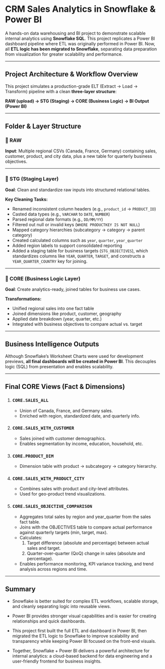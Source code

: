 # CRM Sales Analytics in Snowflake & Power BI

A hands-on data warehousing and BI project to demonstrate scalable internal analytics using **Snowflake SQL**. This project replicates a Power BI dashboard pipeline where ETL was originally performed in Power BI. Now, all **ETL logic has been migrated to Snowflake**, separating data preparation from visualization for greater scalability and performance.

---

## Project Architecture & Workflow Overview

This project simulates a production-grade ELT (Extract → Load → Transform) pipeline with a clean **three-layer structure**:

**RAW (upload) → STG (Staging) → CORE (Business Logic) → BI Output (Power BI)**

---

## Folder & Layer Structure

### 📂 RAW

**Input**: Multiple regional CSVs (Canada, France, Germany) containing sales, customer, product, and city data, plus a new table for quarterly business objectives.

---

### 📂 STG (Staging Layer)

**Goal**: Clean and standardize raw inputs into structured relational tables.

**Key Cleaning Tasks:**

- Renamed inconsistent column headers (e.g., `product_id` → `PRODUCT_ID`)
- Casted data types (e.g., `VARCHAR` to `DATE`, `NUMBER`)
- Parsed regional date formats (e.g., `DD/MM/YY`)
- Filtered out null or invalid keys (`WHERE PRODUCTKEY IS NOT NULL`)
- Mapped category hierarchies (subcategory → category → parent category)
- Created calculated columns such as `year`, `quarter`, `year_quarter`
- Added region labels to support consolidated reporting
- Added a staging table for business targets (`STG_OBJECTIVES`), which standardizes columns like `YEAR`, `QUARTER`, `TARGET`, and constructs a `YEAR_QUARTER_COUNTRY` key for joining.

---

### 📂 CORE (Business Logic Layer)

**Goal**: Create analytics-ready, joined tables for business use cases.

**Transformations:**

- Unified regional sales into one fact table
- Joined dimensions like product, customer, geography
- Applied date breakdown (year, quarter, etc.)
- Integrated with business objectives to compare actual vs. target

---

## Business Intelligence Outputs

Although Snowflake’s Worksheet Charts were used for development previews, **all final dashboards will be created in Power BI**. This decouples logic (SQL) from presentation and enables scalability.

---

## Final CORE Views (Fact & Dimensions)

1. ### `CORE.SALES_ALL`
   * Union of Canada, France, and Germany sales.
   * Enriched with region, standardized date, and quarterly info.

2. ### `CORE.SALES_WITH_CUSTOMER`
   * Sales joined with customer demographics.
   * Enables segmentation by income, education, household, etc.

3. ### `CORE.PRODUCT_DIM`
   * Dimension table with product → subcategory → category hierarchy.

4. ### `CORE.SALES_WITH_PRODUCT_CITY`
   * Combines sales with product and city-level attributes.
   * Used for geo-product trend visualizations.

5. ### `CORE.SALES_OBJECTIVE_COMPARISON` 
   * Aggregates total sales by region and year_quarter from the sales fact table.
   * Joins with the OBJECTIVES table to compare actual performance against quarterly targets (min, target, max).
   * Calculates:
     1. Target difference (absolute and percentage) between actual sales and target.
     2. Quarter-over-quarter (QoQ) change in sales (absolute and percentage).
   * Enables performance monitoring, KPI variance tracking, and trend analysis across regions and time.

---

## Summary
  * Snowflake is better suited for complex ETL workflows, scalable storage, and cleanly separating logic into reusable views.

  * Power BI provides stronger visual capabilities and is easier for creating relationships and quick dashboards.

  * This project first built the full ETL and dashboard in Power BI, then migrated the ETL logic to Snowflake to improve scalability and transparency while keeping Power BI focused on the front-end visuals.

  * Together, Snowflake + Power BI delivers a powerful architecture for internal analytics: a cloud-based backend for data engineering and a user-friendly frontend for business insights.

